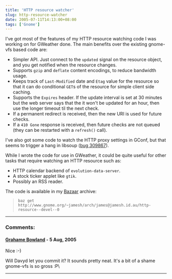 ```yaml
---
title: 'HTTP resource watcher'
slug: http-resource-watcher
date: 2005-07-11T14:13:00+08:00
tags: ['Gnome']
---
```


I\'ve got most of the features of my HTTP resource watching code I was
working on for GWeather done. The main benefits over the existing
gnome-vfs based code are:

-   Simpler API. Just connect to the `updated` signal on the resource
    object, and you get notified when the resource changes.
-   Supports `gzip` and `deflate` content encodings, to reduce bandwidth
    usage.
-   Keeps track of `Last-Modified` date and `Etag` value for the
    resource so that it can do conditional `GET`s of the resource for
    simple client side caching.
-   Supports the `Expires` header. If the update interval is set at 30
    minutes but the web server says that the it won\'t be updated for an
    hour, then use the longer timeout til the next check.
-   If a permanent redirect is received, then the new URI is used for
    future checks.
-   If a `410 Gone` response is received, then future checks are not
    queued (they can be restarted with a `refresh()` call).

I\'ve also got some code to watch the HTTP proxy settings in GConf, but
that seems to trigger a hang in libsoup ([bug
309867](http://bugzilla.gnome.org/show_bug.cgi?id=309867 "proxy_uri from a GConfClient notify callback")).

While I wrote the code for use in GWeather, it could be quite useful for
other tasks that require watching an HTTP resource such as:

-   HTTP calendar backend of `evolution-data-server`.
-   A stock ticker applet like `gtik`.
-   Possibly an RSS reader.

The code is available in my [Bazaar](http://bazaar.canonical.com/)
archive:

>     baz get http://www.gnome.org/~jamesh/arch/james@jamesh.id.au/http-resource--devel--0

---
### Comments:
#### [Grahame Bowland](http://grahame.angrygoats.net/) - <time datetime="2005-08-19 03:09:11">5 Aug, 2005</time>

Nice :-)

Will Davyd let you commit it? It sounds pretty neat. It\'s a bit of a
shame gnome-vfs is so gross :P\

---
